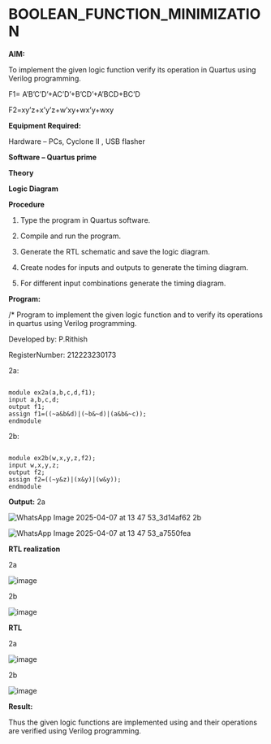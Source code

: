 # BOOLEAN_FUNCTION_MINIMIZATION

**AIM:**

To implement the given logic function verify its operation in Quartus using Verilog programming.

F1= A’B’C’D’+AC’D’+B’CD’+A’BCD+BC’D 

F2=xy’z+x’y’z+w’xy+wx’y+wxy

**Equipment Required:**

Hardware – PCs, Cyclone II , USB flasher

**Software – Quartus prime**

**Theory**

**Logic Diagram**

**Procedure**

1.	Type the program in Quartus software.

2.	Compile and run the program.

3.	Generate the RTL schematic and save the logic diagram.

4.	Create nodes for inputs and outputs to generate the timing diagram.

5.	For different input combinations generate the timing diagram.


**Program:**

/* Program to implement the given logic function and to verify its operations in quartus using Verilog programming. 

Developed by: P.Rithish

RegisterNumber: 212223230173

2a:
~~~

module ex2a(a,b,c,d,f1);
input a,b,c,d;
output f1;
assign f1=((~a&b&d)|(~b&~d)|(a&b&~c));
endmodule

~~~

2b:

~~~

module ex2b(w,x,y,z,f2);
input w,x,y,z;
output f2;
assign f2=((~y&z)|(x&y)|(w&y));
endmodule

~~~


**Output:**
2a

![WhatsApp Image 2025-04-07 at 13 47 53_3d14af62](https://github.com/user-attachments/assets/15e2961a-41c4-4d22-a43d-d2a3f304a2e5)
2b

![WhatsApp Image 2025-04-07 at 13 47 53_a7550fea](https://github.com/user-attachments/assets/b1b7670f-d398-4a7e-bff4-ed97c84adae3)



**RTL realization**

 2a

 ![image](https://github.com/user-attachments/assets/dddb8603-3dea-4f5e-8c6a-8683bb223f10)

 2b

 ![image](https://github.com/user-attachments/assets/4341ab35-ca6d-4325-b080-91ff78e6ce47)





**RTL**

2a

![image](https://github.com/user-attachments/assets/e823398d-3411-4f2b-988b-1032760bd901)

2b

![image](https://github.com/user-attachments/assets/7b665ec5-cd5b-4181-a623-96d5fdaa0f2b)





**Result:**



Thus the given logic functions are implemented using and their operations are verified using Verilog programming.
